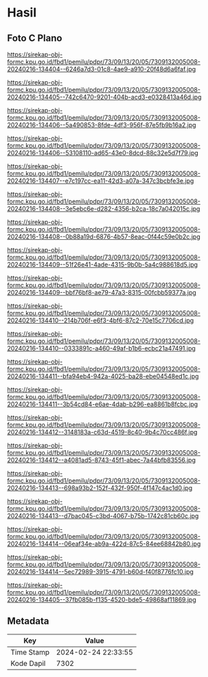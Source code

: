 # Hasil

## Foto C Plano

https://sirekap-obj-formc.kpu.go.id/fbd1/pemilu/pdpr/73/09/13/20/05/7309132005008-20240216-134404--6246a7d3-01c8-4ae9-a910-20f48d6a6faf.jpg

https://sirekap-obj-formc.kpu.go.id/fbd1/pemilu/pdpr/73/09/13/20/05/7309132005008-20240216-134405--742c6470-9201-404b-acd3-e0328413a46d.jpg

https://sirekap-obj-formc.kpu.go.id/fbd1/pemilu/pdpr/73/09/13/20/05/7309132005008-20240216-134406--5a490853-8fde-4df3-956f-87e5fb9b16a2.jpg

https://sirekap-obj-formc.kpu.go.id/fbd1/pemilu/pdpr/73/09/13/20/05/7309132005008-20240216-134406--53108110-ad65-43e0-8dcd-88c32e5d7f79.jpg

https://sirekap-obj-formc.kpu.go.id/fbd1/pemilu/pdpr/73/09/13/20/05/7309132005008-20240216-134407--e7c197cc-ea11-42d3-a07a-347c3bcbfe3e.jpg

https://sirekap-obj-formc.kpu.go.id/fbd1/pemilu/pdpr/73/09/13/20/05/7309132005008-20240216-134408--3e5ebc6e-d282-4356-b2ca-18c7a042015c.jpg

https://sirekap-obj-formc.kpu.go.id/fbd1/pemilu/pdpr/73/09/13/20/05/7309132005008-20240216-134408--0b88a19d-6876-4b57-8eac-0f44c59e0b2c.jpg

https://sirekap-obj-formc.kpu.go.id/fbd1/pemilu/pdpr/73/09/13/20/05/7309132005008-20240216-134409--51f26e41-4ade-4315-9b0b-5a4c988618d5.jpg

https://sirekap-obj-formc.kpu.go.id/fbd1/pemilu/pdpr/73/09/13/20/05/7309132005008-20240216-134409--bbf76bf8-ae79-47a3-8315-00fcbb59377a.jpg

https://sirekap-obj-formc.kpu.go.id/fbd1/pemilu/pdpr/73/09/13/20/05/7309132005008-20240216-134410--214b706f-e6f3-4bf6-87c2-70e15c7706cd.jpg

https://sirekap-obj-formc.kpu.go.id/fbd1/pemilu/pdpr/73/09/13/20/05/7309132005008-20240216-134410--0333891c-a460-49af-b1b6-ecbc21a47491.jpg

https://sirekap-obj-formc.kpu.go.id/fbd1/pemilu/pdpr/73/09/13/20/05/7309132005008-20240216-134411--bfa94eb4-942a-4025-ba28-ebe04548ed1c.jpg

https://sirekap-obj-formc.kpu.go.id/fbd1/pemilu/pdpr/73/09/13/20/05/7309132005008-20240216-134411--3b54cd84-e6ae-4dab-b296-ea8861b8fcbc.jpg

https://sirekap-obj-formc.kpu.go.id/fbd1/pemilu/pdpr/73/09/13/20/05/7309132005008-20240216-134412--3148183a-c63d-4519-8c40-9b4c70cc486f.jpg

https://sirekap-obj-formc.kpu.go.id/fbd1/pemilu/pdpr/73/09/13/20/05/7309132005008-20240216-134412--a4081ad5-8743-45f1-abec-7a44bfb83556.jpg

https://sirekap-obj-formc.kpu.go.id/fbd1/pemilu/pdpr/73/09/13/20/05/7309132005008-20240216-134413--698a93b2-152f-432f-950f-4f147c4ac1d0.jpg

https://sirekap-obj-formc.kpu.go.id/fbd1/pemilu/pdpr/73/09/13/20/05/7309132005008-20240216-134413--d7bac045-c3bd-4067-b75b-1742c81cb60c.jpg

https://sirekap-obj-formc.kpu.go.id/fbd1/pemilu/pdpr/73/09/13/20/05/7309132005008-20240216-134414--06eaf34e-ab9a-422d-87c5-84ee68842b80.jpg

https://sirekap-obj-formc.kpu.go.id/fbd1/pemilu/pdpr/73/09/13/20/05/7309132005008-20240216-134414--5ec72989-3915-4791-b60d-f40f8776fc10.jpg

https://sirekap-obj-formc.kpu.go.id/fbd1/pemilu/pdpr/73/09/13/20/05/7309132005008-20240216-134405--37fb085b-f135-4520-bde5-49868af11869.jpg


## Metadata

| Key        | Value               |
| ---------- | ------------------- |
| Time Stamp | 2024-02-24 22:33:55 |
| Kode Dapil | 7302                |



